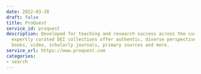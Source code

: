 ```yaml
---
date: 2022-03-28
draft: false
title: ProQuest
service_id: proquest
description: Developed for teaching and research success across the curriculum, ProQuest’s
  expertly curated DEI collections offer authentic, diverse perspectives spanning
  books, video, scholarly journals, primary sources and more.
service_url: https://www.proquest.com
categories:
- search
---
```



